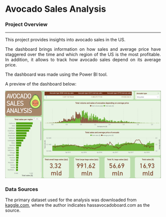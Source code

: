 # Avocado Sales Analysis

### Project Overview
---
This project provides insights into avocado sales in the US.
<p align="justify"> The dashboard brings information on how sales and average price have staggered over the time and which region of the US is the most profitable. In addition, it allows to track how avocado sales depend on its average price.</p>
The dashboard was made using the Power BI tool.

A preview of the dashboard below:

![Avocado dashboard](Avocado.png)

### Data Sources

The primary dataset used for the analysis was downloaded from [kaggle.com](https://www.kaggle.com/datasets/neuromusic/avocado-prices), where the author indicates hassavocadoboard.com as the source.
